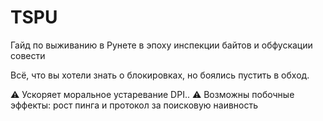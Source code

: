# TSPU
Гайд по выживанию в Рунете в эпоху инспекции байтов и обфускации совести

Всё, что вы хотели знать о блокировках, но боялись пустить в обход.

⚠️ Ускоряет моральное устаревание DPI..
⚠️ Возможны побочные эффекты: рост пинга и протокол за поисковую наивность
